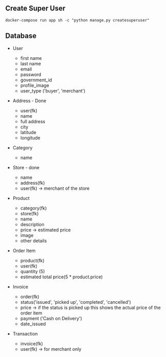 ## Create Super User

 `docker-compose run app sh -c "python manage.py createsuperuser"`


 ## Database

- User
  - first name
  - last name
  - email
  - password
  - government_id
  - profile_image
  - user_type ('buyer', 'merchant')

- Address - Done
  - user(fk)
  - name
  - full address
  - city
  - latitude
  - longitude

- Category
  - name

- Store - done
  - name
  - address(fk)
  - user(fk) -> merchant of the store

- Product
  - category(fk)
  - store(fk)
  - name
  - description
  - price -> estimated price
  - image
  - other details

- Order Item
  - product(fk)
  - user(fk)
  - quantity (5)
  - estimated total price(5 * product.price)

- Invoice
  - order(fk)
  - status('issued', 'picked up', 'completed', 'cancelled')
  - price -> if the status is picked up this shows the actual price of the order item
  - payment ('Cash on Delivery')
  - date_issued

- Transaction
  - invoice(fk)
  - user(fk) -> for merchant only




